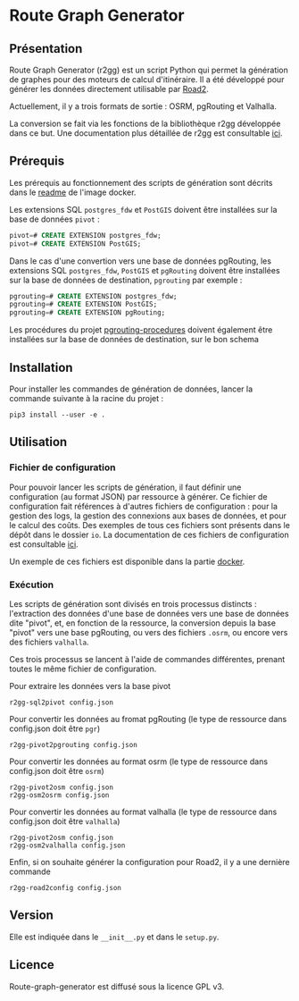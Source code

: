 # Route Graph Generator

## Présentation 

Route Graph Generator (r2gg) est un script Python qui permet la génération de graphes pour des moteurs de calcul d'itinéraire. Il a été développé pour générer les données directement utilisable par [Road2](https://github.com/IGNF/road2). 

Actuellement, il y a trois formats de sortie : OSRM, pgRouting et Valhalla. 

La conversion se fait via les fonctions de la bibliothèque r2gg développée dans ce but. Une documentation plus détaillée de r2gg est consultable [ici](https://ignf.github.io/route-graph-generator/).

## Prérequis

Les prérequis au fonctionnement des scripts de génération sont décrits dans le [readme](https://ignf.github.io/route-graph-generator/docker/readme.html) de l'image docker.

Les extensions SQL `postgres_fdw` et `PostGIS` doivent être installées sur la base de données `pivot` :

```sql
pivot=# CREATE EXTENSION postgres_fdw;
pivot=# CREATE EXTENSION PostGIS;
```

Dans le cas d'une convertion vers une base de données pgRouting, les extensions SQL `postgres_fdw`, `PostGIS` et `pgRouting` doivent être installées sur la base de données de destination, `pgrouting` par exemple :

```sql
pgrouting=# CREATE EXTENSION postgres_fdw;
pgrouting=# CREATE EXTENSION PostGIS;
pgrouting=# CREATE EXTENSION pgRouting;
```

Les procédures du projet [pgrouting-procedures](https://github.com/IGNF/pgrouting-procedures) doivent également être installées sur la base de données de destination, sur le bon schema


## Installation

Pour installer les commandes de génération de données, lancer la commande suivante à la racine du projet :

```
pip3 install --user -e .
```

## Utilisation

### Fichier de configuration

Pour pouvoir lancer les scripts de génération, il faut définir une configuration (au format JSON) par ressource à générer. Ce fichier de configuration fait références à d'autres fichiers de configuration : pour la gestion des logs, la gestion des connexions aux bases de données, et pour le calcul des coûts.
Des exemples de tous ces fichiers sont présents dans le dépôt dans le dossier `io`.
La documentation de ces fichiers de configuration est consultable [ici](https://github.com/IGNF/route-graph-generator/tree/develop/io). 

Un exemple de ces fichiers est disponible dans la partie [docker](https://github.com/IGNF/route-graph-generator/tree/develop/docker/config). 

### Exécution

Les scripts de génération sont divisés en trois processus distincts : l'extraction des données d'une base de données vers une base de données dite "pivot", et, en fonction de la ressource, la conversion depuis la base "pivot" vers une base pgRouting, ou vers des fichiers `.osrm`, ou encore vers des fichiers `valhalla`.

Ces trois processus se lancent à l'aide de commandes différentes, prenant toutes le même fichier de configuration.

Pour extraire les données vers la base pivot

```
r2gg-sql2pivot config.json
```

Pour convertir les données au fromat pgRouting (le type de ressource dans config.json doit être `pgr`)

```
r2gg-pivot2pgrouting config.json
```

Pour convertir les données au format osrm (le type de ressource dans config.json doit être `osrm`)

```
r2gg-pivot2osm config.json
r2gg-osm2osrm config.json
```

Pour convertir les données au format valhalla (le type de ressource dans config.json doit être `valhalla`)

```
r2gg-pivot2osm config.json
r2gg-osm2valhalla config.json
```

Enfin, si on souhaite générer la configuration pour Road2, il y a une dernière commande

```
r2gg-road2config config.json
```

## Version

Elle est indiquée dans le `__init__.py` et dans le `setup.py`.

## Licence

Route-graph-generator est diffusé sous la licence GPL v3.
